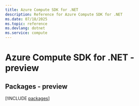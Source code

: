 ```yaml
---
title: Azure Compute SDK for .NET
description: Reference for Azure Compute SDK for .NET
ms.date: 07/18/2025
ms.topic: reference
ms.devlang: dotnet
ms.service: compute
---
```

# Azure Compute SDK for .NET - preview
## Packages - preview
[!INCLUDE [packages](compute-index.md)]